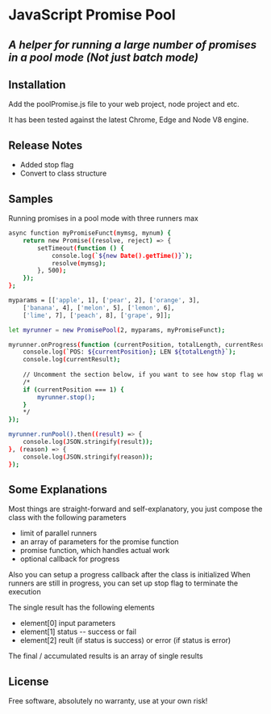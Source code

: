 # JavaScript Promise Pool
## _A helper for running a large number of promises in a pool mode (Not just batch mode)_
## Installation

Add the poolPromise.js file to your web project, node project and etc.

It has been tested against the latest Chrome, Edge and Node V8 engine.

## Release Notes
- Added stop flag
- Convert to class structure

## Samples

Running promises in a pool mode with three runners max

```sh
async function myPromiseFunct(mymsg, mynum) {
    return new Promise((resolve, reject) => {
        setTimeout(function () {
            console.log(`${new Date().getTime()}`);
            resolve(mymsg);
        }, 500);
    });
};

myparams = [['apple', 1], ['pear', 2], ['orange', 3],
    ['banana', 4], ['melon', 5], ['lemon', 6],
    ['lime', 7], ['peach', 8], ['grape', 9]];

let myrunner = new PromisePool(2, myparams, myPromiseFunct);

myrunner.onProgress(function (currentPosition, totalLength, currentResult) {
    console.log(`POS: ${currentPosition}; LEN ${totalLength}`);
    console.log(currentResult);
	
    // Uncomment the section below, if you want to see how stop flag working
    /*
    if (currentPosition === 1) {
        myrunner.stop();
    }
    */
});

myrunner.runPool().then((result) => {
    console.log(JSON.stringify(result));
}, (reason) => {
    console.log(JSON.stringify(reason));
});

```

## Some Explanations

Most things are straight-forward and self-explanatory, you just compose the class with the following parameters
- limit of parallel runners
- an array of parameters for the promise function
- promise function, which handles actual work
- optional callback for progress

Also you can setup a progress callback after the class is initialized
When runners are still in progress, you can set up stop flag to terminate the execution 

The single result has the following elements
- element[0] input parameters
- element[1] status -- success or fail
- element[2] reult (if status is success) or error (if status is error) 

The final / accumulated results is an array of single results

## License

Free software, absolutely no warranty, use at your own risk!
